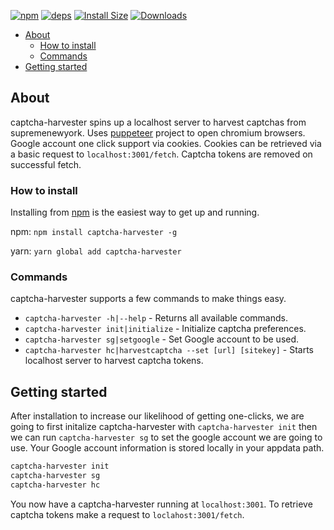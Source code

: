 [![npm][npm]][npm-url]
[![deps][deps]][deps-url]
[![Install Size][size]][size-url]
[![Downloads][downloads]][downloads-url]

- [About](#About)
  - [How to install](#How-to-install)
  - [Commands](#Commands)
- [Getting started](#Getting-started)

## About

captcha-harvester spins up a localhost server to harvest captchas from supremenewyork. Uses [puppeteer](https://github.com/GoogleChrome/puppeteer) project to open chromium browsers. Google account one click support via cookies. Cookies can be retrieved via a basic request to `localhost:3001/fetch`. Captcha tokens are removed on successful fetch.

### How to install

Installing from [npm](https://www.npmjs.com/package/captcha-harvester) is the easiest way to get up and running. 

npm: `npm install captcha-harvester -g`

yarn: `yarn global add captcha-harvester`

### Commands

captcha-harvester supports a few commands to make things easy.

- `captcha-harvester -h|--help` - Returns all available commands.
- `captcha-harvester init|initialize` - Initialize captcha preferences.
- `captcha-harvester sg|setgoogle` - Set Google account to be used.
- `captcha-harvester hc|harvestcaptcha --set [url] [sitekey]` - Starts localhost server to harvest captcha tokens.

## Getting started

After installation to increase our likelihood of getting one-clicks, we are going to first initalize captcha-harvester with `captcha-harvester init` then we can run `captcha-harvester sg` to set the google account we are going to use. Your Google account information is stored locally in your appdata path.

```sh
captcha-harvester init
captcha-harvester sg
captcha-harvester hc
```

You now have a captcha-harvester running at `localhost:3001`. To retrieve captcha tokens make a request to `loclahost:3001/fetch`.

[deps]: https://img.shields.io/endpoint.svg?url=https%3A%2F%2Funtitled-m9syrx0900b2.runkit.sh%2Fdeps
[deps-url]: https://david-dm.org/0xhjohnson/captcha-harvester
[downloads]: https://img.shields.io/endpoint.svg?url=https%3A%2F%2Funtitled-m9syrx0900b2.runkit.sh%2Fdownloads
[downloads-url]: https://www.npmjs.com/package/captcha-harvester
[npm]: https://img.shields.io/endpoint.svg?url=https%3A%2F%2Funtitled-m9syrx0900b2.runkit.sh%2Fnpm
[npm-url]: https://www.npmjs.com/package/captcha-harvester
[size]: https://packagephobia.now.sh/badge?p=captcha-harvester
[size-url]: https://packagephobia.now.sh/result?p=captcha-harvester
